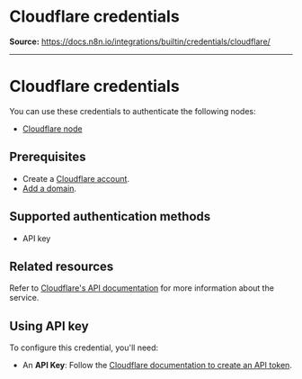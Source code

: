 # Cloudflare credentials

**Source:** https://docs.n8n.io/integrations/builtin/credentials/cloudflare/

---

# Cloudflare credentials

You can use these credentials to authenticate the following nodes:

- [Cloudflare node](../../app-nodes/n8n-nodes-base.cloudflare/)

## Prerequisites

- Create a [Cloudflare account](https://developers.cloudflare.com/fundamentals/setup/account/).
- [Add a domain](https://developers.cloudflare.com/fundamentals/setup/manage-domains/add-site/).

## Supported authentication methods

- API key

## Related resources

Refer to [Cloudflare's API documentation](https://developers.cloudflare.com/fundamentals/api/) for more information about the service.

## Using API key

To configure this credential, you'll need:

- An **API Key**: Follow the [Cloudflare documentation to create an API token](https://developers.cloudflare.com/fundamentals/api/get-started/create-token/).
